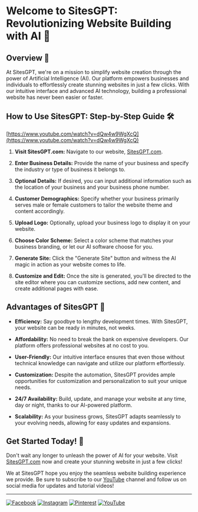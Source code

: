 # Welcome to SitesGPT: Revolutionizing Website Building with AI 🤖


## Overview 🚀

At SitesGPT, we're on a mission to simplify website creation through the power of Artificial Intelligence (AI). Our platform empowers businesses and individuals to effortlessly create stunning websites in just a few clicks. With our intuitive interface and advanced AI technology, building a professional website has never been easier or faster.

## How to Use SitesGPT: Step-by-Step Guide 🛠️

[https://www.youtube.com/watch?v=dQw4w9WgXcQ](https://www.youtube.com/watch?v=dQw4w9WgXcQ)

1. **Visit SitesGPT.com:** Navigate to our website, [SitesGPT.com](https://SitesGPT.com).

2. **Enter Business Details:** Provide the name of your business and specify the industry or type of business it belongs to.

3. **Optional Details:** If desired, you can input additional information such as the location of your business and your business phone number.

4. **Customer Demographics:** Specify whether your business primarily serves male or female customers to tailor the website theme and content accordingly.

5. **Upload Logo:** Optionally, upload your business logo to display it on your website.

6. **Choose Color Scheme:** Select a color scheme that matches your business branding, or let our AI software choose for you.

7. **Generate Site:** Click the "Generate Site" button and witness the AI magic in action as your website comes to life.

8. **Customize and Edit:** Once the site is generated, you'll be directed to the site editor where you can customize sections, add new content, and create additional pages with ease.

## Advantages of SitesGPT 🌟

- **Efficiency:** Say goodbye to lengthy development times. With SitesGPT, your website can be ready in minutes, not weeks.
  
- **Affordability:** No need to break the bank on expensive developers. Our platform offers professional websites at no cost to you.
  
- **User-Friendly:** Our intuitive interface ensures that even those without technical knowledge can navigate and utilize our platform effortlessly.
  
- **Customization:** Despite the automation, SitesGPT provides ample opportunities for customization and personalization to suit your unique needs.
  
- **24/7 Availability:** Build, update, and manage your website at any time, day or night, thanks to our AI-powered platform.
  
- **Scalability:** As your business grows, SitesGPT adapts seamlessly to your evolving needs, allowing for easy updates and expansions.

## Get Started Today! 🚀

Don't wait any longer to unleash the power of AI for your website. Visit [SitesGPT.com](https://SitesGPT.com) now and create your stunning website in just a few clicks!

We at SitesGPT hope you enjoy the seamless website building experience we provide. Be sure to subscribe to our [YouTube](https://www.youtube.com/@sitesgpt) channel and follow us on social media for updates and tutorial videos!

---

[![Facebook](https://img.shields.io/badge/Facebook-Like-blue?style=for-the-badge&logo=facebook)](https://www.facebook.com/SitesGPT/)
[![Instagram](https://img.shields.io/badge/Instagram-Follow-E4405F?style=for-the-badge&logo=instagram&logoColor=white)](https://www.instagram.com/sitesgpt/)
[![Pinterest](https://img.shields.io/badge/Pinterest-Follow-red?style=for-the-badge&logo=pinterest)](https://in.pinterest.com/SitesGPT/)
[![YouTube](https://img.shields.io/badge/YouTube-Subscribe-red?style=for-the-badge&logo=youtube)](https://www.youtube.com/@sitesgpt)


